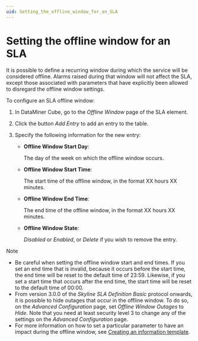 ```yaml
---
uid: Setting_the_offline_window_for_an_SLA
---
```


# Setting the offline window for an SLA

It is possible to define a recurring window during which the service will be considered offline. Alarms raised during that window will not affect the SLA, except those associated with parameters that have explicitly been allowed to disregard the offline window settings.

To configure an SLA offline window:

1. In DataMiner Cube, go to the *Offline Window* page of the SLA element.

1. Click the button *Add Entry* to add an entry to the table.

1. Specify the following information for the new entry:

   - **Offline Window Start Day**:

     The day of the week on which the offline window occurs.

   - **Offline Window Start Time**:

     The start time of the offline window, in the format XX hours XX minutes.

   - **Offline Window End Time**:

     The end time of the offline window, in the format XX hours XX minutes.

   - **Offline Window State**:

     *Disabled* or *Enabled*, or *Delete* if you wish to remove the entry.

> [!NOTE]
>
> - Be careful when setting the offline window start and end times. If you set an end time that is invalid, because it occurs before the start time, the end time will be reset to the default time of 23:59. Likewise, if you set a start time that occurs after the end time, the start time will be reset to the default time of 00:00.
> - From version 3.0.0 of the *Skyline SLA Definition Basic* protocol onwards, it is possible to hide outages that occur in the offline window. To do so, on the *Advanced Configuration* page, set *Offline Window Outages* to *Hide*. Note that you need at least security level 3 to change any of the settings on the *Advanced Configuration* page.
> - For more information on how to set a particular parameter to have an impact during the offline window, see [Creating an information template](xref:Creating_an_information_template).
